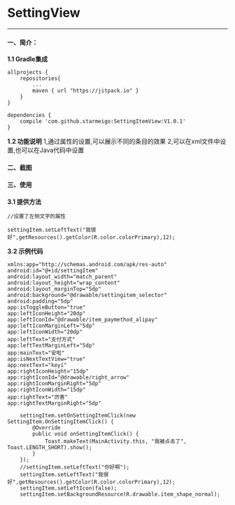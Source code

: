 # SettingView
--------------------------
#### 一、简介：
**1.1 Gradle集成**
  
	allprojects {
		repositories{ 
			...
			maven { url "https://jitpack.io" }
		}
	}
  
	dependencies {
		compile 'com.github.starmeigo:SettingItemView:V1.0.1'
	}
**1.2 功能说明**
    1,通过属性的设置,可以展示不同的条目的效果
    2,可以在xml文件中设置,也可以在Java代码中设置
 
#### 二、截图
    
 
#### 三、使用

**3.1 提供方法**

	//设置了左侧文字的属性
	
	settingItem.setLeftText("我很好",getResources().getColor(R.color.colorPrimary),12);
	
**3.2 示例代码**
	
	xmlns:app="http://schemas.android.com/apk/res-auto"
	android:id="@+id/settingItem"
	android:layout_width="match_parent"
	android:layout_height="wrap_content"
	android:layout_marginTop="5dp"
	android:background="@drawable/settingitem_selector"
	android:padding="5dp"
	app:isToggleButton="true"
	app:leftIconHeight="20dp"
	app:leftIconId="@drawable/item_paymethod_alipay"
	app:leftIconMarginLeft="5dp"
	app:leftIconWidth="20dp"
	app:leftText="支付方式"
	app:leftTextMarginLeft="5dp"
	app:mainText="安啦"
	app:isNextTextView="true"
	app:nextText="keyi"
	app:rightIconHeight="15dp"
	app:rightIconId="@drawable/right_arrow"
	app:rightIconMarginRight="5dp"
	app:rightIconWidth="15dp"
	app:rightText="厉害"
	app:rightTextMarginRight="5dp"

        settingItem.setOnSettingItemClick(new SettingItem.OnSettingItemClick() {
            @Override
            public void onSettingItemClick() {
                Toast.makeText(MainActivity.this, "我被点击了", Toast.LENGTH_SHORT).show();
            }
        });
        //settingItem.setLeftText("你好啊");
        settingItem.setLeftText("我很好",getResources().getColor(R.color.colorPrimary),12);
        settingItem.setLeftIcon(false);
        settingItem.setBackgroundResource(R.drawable.item_shape_normal);

